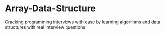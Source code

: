 # Array-Data-Structure
Cracking programming interviews with ease by learning algorithms and data structures with real interview questions
